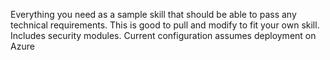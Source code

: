 Everything you need as a sample skill that should be able to pass any technical requirements. This is good to pull and modify to fit your own skill. Includes security modules. Current configuration assumes deployment on Azure
